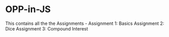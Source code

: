# OPP-in-JS
This contains all the the Assignments -
Assignment 1: Basics 
Assignment 2: Dice
Assignment 3: Compound Interest
